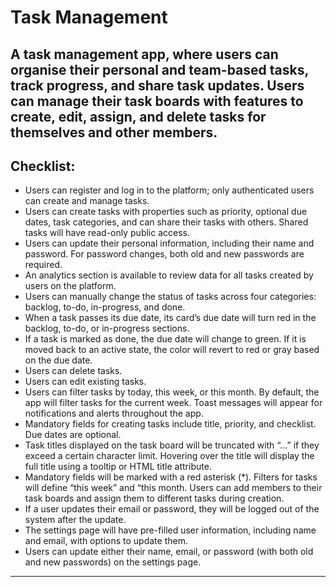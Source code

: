 # Task Management

## A task management app, where users can organise their personal and team-based tasks, track progress, and share task updates. Users can manage their task boards with features to create, edit, assign, and delete tasks for themselves and other members.

## Checklist:

-   Users can register and log in to the platform; only authenticated users can create and manage tasks.
-   Users can create tasks with properties such as priority, optional due dates, task categories, and can share their tasks with others. Shared tasks will have read-only public access.
-   Users can update their personal information, including their name and password. For password changes, both old and new passwords are required.
-   An analytics section is available to review data for all tasks created by users on the platform.
-   Users can manually change the status of tasks across four categories: backlog, to-do, in-progress, and done.
-   When a task passes its due date, its card’s due date will turn red in the backlog, to-do, or in-progress sections.
-   If a task is marked as done, the due date will change to green. If it is moved back to an active state, the color will revert to red or gray based on the due date.
-   Users can delete tasks.
-   Users can edit existing tasks.
-   Users can filter tasks by today, this week, or this month. By default, the app will filter tasks for the current week.
    Toast messages will appear for notifications and alerts throughout the app.
-   Mandatory fields for creating tasks include title, priority, and checklist. Due dates are optional.
-   Task titles displayed on the task board will be truncated with “…” if they exceed a certain character limit. Hovering over the title will display the full title using a tooltip or HTML title attribute.
-   Mandatory fields will be marked with a red asterisk (\*).
    Filters for tasks will define “this week” and “this month.
    Users can add members to their task boards and assign them to different tasks during creation.
-   If a user updates their email or password, they will be logged out of the system after the update.
-   The settings page will have pre-filled user information, including name and email, with options to update them.
-   Users can update either their name, email, or password (with both old and new passwords) on the settings page.

---
